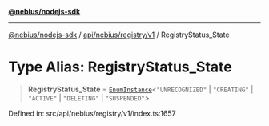 [**@nebius/nodejs-sdk**](../../../../../README.md)

***

[@nebius/nodejs-sdk](../../../../../README.md) / [api/nebius/registry/v1](../README.md) / RegistryStatus\_State

# Type Alias: RegistryStatus\_State

> **RegistryStatus\_State** = [`EnumInstance`](../../../../../runtime/protos/enum/type-aliases/EnumInstance.md)\<`"UNRECOGNIZED"` \| `"CREATING"` \| `"ACTIVE"` \| `"DELETING"` \| `"SUSPENDED"`\>

Defined in: src/api/nebius/registry/v1/index.ts:1657
